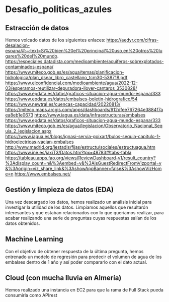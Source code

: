 # Desafio_politicas_azules
 
## Estracción de datos
Hemos volcado datos de los siguientes enlaces:
https://aedyr.com/cifras-desalacion-espana/#:~:text=Si%20bien%20el%20principal%20uso,en%20otros%20lugares%20del%20mundo.	
https://especiales.datadista.com/medioambiente/acuiferos-sobrexplotados-contaminados-espana/	
https://www.miteco.gob.es/es/agua/temas/planificacion-hidrologica/plan_dsear_libro_castellano_tcm30-538718.pdf	https://www.elconfidencial.com/medioambiente/agua/2022-12-03/esperamos-reutilizar-depuradora-llover-cantaros_3530828/
https://www.epdata.es/datos/graficos-situacion-agua-mundo-espana/333	
https://www.epdata.es/datos/embalses-boletin-hidrografico/54
https://www.newtral.es/cuencas-capacidad/20220813/
https://miteco.maps.arcgis.com/apps/dashboards/912dfee767264e3884f7aea8eb1e0673	
https://www.iagua.es/data/infraestructuras/embalses
https://www.epdata.es/datos/graficos-situacion-agua-mundo-espana/333
https://www.miteco.gob.es/es/agua/legislacion/Observatorio_Nacional_Sequia_2_legislacion.aspx	
https://www.iagua.es/blogs/ignasi-servia-goixart/bulos-sequia-capitulo-1-hidroelectricas-vacian-embalses	
http://www.madrid.org/iestadis/fijas/estructu/sociales/estructuagua.htm	
https://www.ine.es/jaxiT3/Datos.htm?tpx=48783#!tabs-tabla	
https://tableau.apps.fao.org/views/ReviewDashboard-v1/result_country?%3Adisplay_count=n&%3Aembed=y&%3AisGuestRedirectFromVizportal=y&%3Aorigin=viz_share_link&%3AshowAppBanner=false&%3AshowVizHome=n
https://www.embalses.net/ 

## Gestión y limpieza de datos (EDA)
Una vez descargado los datos, hemos realizado un análisis inicial para investigar la utilidad de los datos. Limpiamos aquellos que resultarón interesantes y que estaban relacionados con lo que queríamos realizar, para acabar realizando una serie de preguntas cuyas respuestas salían de los datos obtenidos.

## Machine Learning
Con el objetivo de obtener respuesta de la última pregunta, hemos entrenado un modelo de regresión para predecir el volumen de agua de los embalses dentro de 1 año y así poder compararlo con el dato actual.

## Cloud (con mucha lluvia en Almería)
Hemos realizado una instancia en EC2 para que la rama de Full Stack pueda consumirla como APIrest
